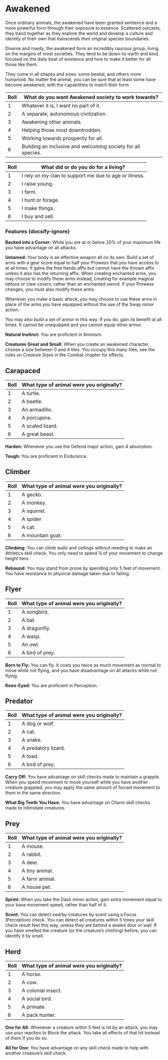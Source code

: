 # Awakened
Once ordinary animals, the awakened have been granted sentience and a more powerful form through their exposure to essence. Scattered outcasts, they band together as they explore the world and develop a culture and identity of their own that transcends their original species boundaries.

Diverse and rowdy, the awakened form an incredibly raucous group, living on the margins of most societies. They tend to be down-to-earth and kind, focused on the daily beat of existence and how to make it better for all those like them.

They come in all shapes and sizes: some bestial, and others more humanoid. No matter the animal, you can be sure that at least some have become awakened, with the capabilities to match their form.

Roll | What do you want Awakened society to work towards?
-- | --
1 | Whatever it is, I want no part of it.
2 | A separate, autonomous civilization.
3 | Awakening other animals.
4 | Helping those most downtrodden.
5 | Working towards prosperity for all.
6 | Building an inclusive and welcoming society for all species.

Roll | What did or do you do for a living?
-- | --
1 | I rely on my clan to support me due to age or illness.
2 | I raise young.
3 | I farm.
4 | I hunt or forage.
5 | I make things.
6 | I buy and sell.

### Features {docsify-ignore}

**Backed into a Corner:** While you are at or below 20% of your maximum life you have advantage on all attacks.

**Untamed:** Your body is an effective weapon all on its own. Build a set of arms with a gear score equal to half your Prowess that you have access to at all times. It gains the free hands affix but cannot have the thrown affix unless it also has the returning affix. When creating enchanted arms, you may choose to modify these arms instead, creating for example magical tattoos or claw covers, rather than an enchanted sword. If your Prowess changes, you must also modify these arms.

Whenever you make a basic attack, you may choose to use these arms in place of the arms you have equipped without the use of the Swap minor action.

You may also build a set of armor in this way. If you do, gain its benefit at all times. It cannot be unequipped and you cannot equip other armor.

**Natural Instinct:** You are proficient in Animism.

**Creatures Great and Small:** When you create an awakened character, choose a size between 0 and 4 tiles. You occupy this many tiles; see the rules on Creature Sizes in the Combat chapter for effects.

## Carapaced

Roll | What type of animal were you originally?
-- | --
1 | A turtle.
2 | A beetle.
3 | An armadillo.
4 | A porcupine.
5 | A scaled lizard.
6 | A great beast.

**Harden:** Whenever you use the Defend major action, gain 4 absorption.

**Tough:** You are proficient in Endurance.

## Climber

Roll | What type of animal were you originally?
-- | --
1 | A gecko.
2 | A monkey.
3 | A squirrel.
4 | A spider
5 | A cat.
6 | A mountain goat.

**Climbing:** You can climb walls and ceilings without needing to make an Athletics skill check. You only need to spend ¼ of your movement to change height tiers.

**Rebound:** You may stand from prone by spending only 5 feet of movement. You have resistance to physical damage taken due to falling.

## Flyer

Roll | What type of animal were you originally?
-- | --
1 | A songbird.
2 | A bat.
3 | A dragonfly.
4 | A wasp.
5 | An owl.
6 | A bird of prey.

**Born to Fly:** You can fly. It costs you twice as much movement as normal to move while not flying, and you have disadvantage on all attacks while not flying.

**Keen-Eyed:** You are proficient in Perception.

## Predator

Roll | What type of animal were you originally?
-- | --
1 | A dog or wolf.
2 | A cat.
3 | A snake.
4 | A predatory lizard.
5 | A toad.
6 | A bird of prey.

**Carry Off:** You have advantage on skill checks made to maintain a grapple. When you spend movement to move yourself while you have another creature grappled, you may apply the same amount of forced movement to them in the same direction.

**What Big Teeth You Have:** You have advantage on Charm skill checks made to intimidate creatures.

## Prey

Roll | What type of animal were you originally?
-- | --
1 | A mouse.
2 | A rabbit.
3 | A deer.
4 | A tiny animal.
5 | A farm animal.
6 | A house pet.

**Sprint:** When you take the Dash minor action, gain extra movement equal to your base movement speed, rather than half of it.

**Scent:** You can detect nearby creatures by scent using a Focus (Perception) check. You can detect all creatures within 5 times your skill check result feet this way, unless they are behind a sealed door or wall. If you have smelled the creature (or the creature’s clothing) before, you can identify it by smell.

## Herd

Roll | What type of animal were you originally?
-- | --
1 | A horse.
2 | A cow.
3 | A colonial insect.
4 | A social bird.
5 | A primate.
6 | A pack hunter.

**One for All:** Whenever a creature within 5 feet is hit by an attack, you may use your reaction to Block the attack. You take all effects of that hit instead of them if you do so. 

**All for One:** You have advantage on any skill check made to help with another creature’s skill check.
